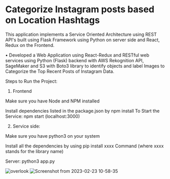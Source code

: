 # Categorize Instagram posts based on Location Hashtags 

This application implements a Service Oriented Architecture using REST API's built using Flask Framework using Python on server side and React, Redux on the Frontend.

•	Developed a Web Application using React-Redux and RESTful web services using Python (Flask) backend with AWS Rekognition API, SageMaker and S3 with Boto3 library to identify objects and label Images to Categorize the Top Recent Posts of Instagram Data.

Steps to Run the Project:

1. Frontend 

Make sure you have Node and NPM installed 

Install dependencies listed in the package.json by npm install 
To Start the Service: npm start (localhost:3000)

2. Service side:

Make sure you have python3 on your system 

Install all the dependencies by using pip install xxxx Command (where xxxx stands for the library name)

Server: python3 app.py


![overlook](https://user-images.githubusercontent.com/28802910/221004835-7915be77-9544-48a2-a3bc-125431795f2e.png)
![Screenshot from 2023-02-23 10-58-35](https://user-images.githubusercontent.com/28802910/221004870-d9a72797-6e4e-4087-9f53-d108865e4dd9.png)
